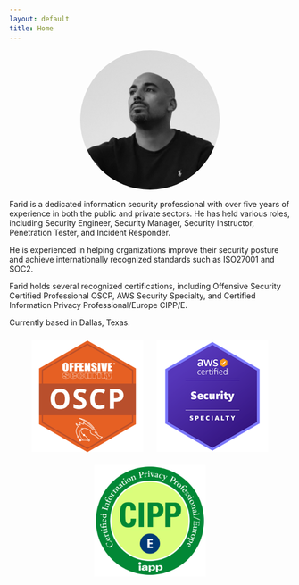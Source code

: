 ```yaml
---
layout: default
title: Home
---
```

<div style="text-align: center;">
    <img src="./img/farid.jpeg" width="250" height="250" style="border-radius: 50%;">
</div>


Farid is a dedicated information security professional with over five years of experience in both the public and private sectors. He has held various roles, including Security Engineer, Security Manager, Security Instructor, Penetration Tester, and Incident Responder.

He is experienced in helping organizations improve their security posture and achieve internationally recognized standards such as ISO27001 and SOC2.

Farid holds several recognized certifications, including Offensive Security Certified Professional OSCP, AWS Security Specialty, and Certified Information Privacy Professional/Europe CIPP/E.

Currently based in Dallas, Texas.

<div style="text-align: center;">
    <img src="./img/oscp.png" alt="OSCP" width="200" height="200" style="margin: 10px;">
    <img src="./img/aws.png" alt="AWS Security Specialty" width="200" height="200" style="margin: 10px;">
    <img src="./img/cipp.png" alt="CIPP" width="200" height="200" style="margin: 10px;">
</div>
